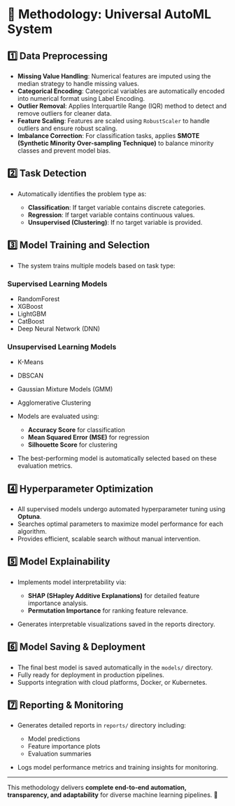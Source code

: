 # 📌 Methodology: Universal AutoML System

## 1️⃣ Data Preprocessing

* **Missing Value Handling**: Numerical features are imputed using the median strategy to handle missing values.
* **Categorical Encoding**: Categorical variables are automatically encoded into numerical format using Label Encoding.
* **Outlier Removal**: Applies Interquartile Range (IQR) method to detect and remove outliers for cleaner data.
* **Feature Scaling**: Features are scaled using `RobustScaler` to handle outliers and ensure robust scaling.
* **Imbalance Correction**: For classification tasks, applies **SMOTE (Synthetic Minority Over-sampling Technique)** to balance minority classes and prevent model bias.

## 2️⃣ Task Detection

* Automatically identifies the problem type as:

  * **Classification**: If target variable contains discrete categories.
  * **Regression**: If target variable contains continuous values.
  * **Unsupervised (Clustering)**: If no target variable is provided.

## 3️⃣ Model Training and Selection

* The system trains multiple models based on task type:

### Supervised Learning Models

* RandomForest
* XGBoost
* LightGBM
* CatBoost
* Deep Neural Network (DNN)

### Unsupervised Learning Models

* K-Means

* DBSCAN

* Gaussian Mixture Models (GMM)

* Agglomerative Clustering

* Models are evaluated using:

  * **Accuracy Score** for classification
  * **Mean Squared Error (MSE)** for regression
  * **Silhouette Score** for clustering

* The best-performing model is automatically selected based on these evaluation metrics.

## 4️⃣ Hyperparameter Optimization

* All supervised models undergo automated hyperparameter tuning using **Optuna**.
* Searches optimal parameters to maximize model performance for each algorithm.
* Provides efficient, scalable search without manual intervention.

## 5️⃣ Model Explainability

* Implements model interpretability via:

  * **SHAP (SHapley Additive Explanations)** for detailed feature importance analysis.
  * **Permutation Importance** for ranking feature relevance.
* Generates interpretable visualizations saved in the reports directory.

## 6️⃣ Model Saving & Deployment

* The final best model is saved automatically in the `models/` directory.
* Fully ready for deployment in production pipelines.
* Supports integration with cloud platforms, Docker, or Kubernetes.

## 7️⃣ Reporting & Monitoring

* Generates detailed reports in `reports/` directory including:

  * Model predictions
  * Feature importance plots
  * Evaluation summaries
* Logs model performance metrics and training insights for monitoring.

---

This methodology delivers **complete end-to-end automation, transparency, and adaptability** for diverse machine learning pipelines. 🚀
